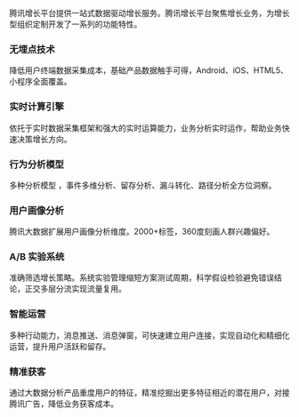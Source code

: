 腾讯增长平台提供一站式数据驱动增长服务。腾讯增长平台聚焦增长业务，为增长型组织定制开发了一系列的功能特性。

### 无埋点技术
降低用户终端数据采集成本，基础产品数据触手可得，Android、iOS、HTML5、小程序全面覆盖。

### 实时计算引擎
依托于实时数据采集框架和强大的实时运算能力，业务分析实时运作，帮助业务快速决策增长方向。

### 行为分析模型
多种分析模型 ，事件多维分析、留存分析、漏斗转化、路径分析全方位洞察。

### 用户画像分析
腾讯大数据扩展用户画像分析维度。2000+标签，360度刻画人群兴趣偏好。

### A/B 实验系统
准确筛选增长策略。系统实验管理缩短方案测试周期，科学假设检验避免错误结论，正交多层分流实现流量复用。

### 智能运营
多种行动能力，消息推送、消息弹窗，可快速建立用户连接，实现自动化和精细化运营，提升用户活跃和留存。

### 精准获客
通过大数据分析产品重度用户的特征，精准挖掘出更多特征相近的潜在用户，对接腾讯广告，降低业务获客成本。
